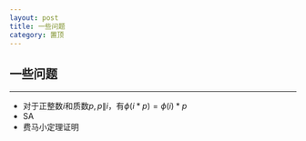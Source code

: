 ```yaml
---
layout: post
title: 一些问题
category: 置顶
---
```

## 一些问题

---

* 对于正整数$i$和质数$p,p\|i$，有$\phi(i * p)=\phi(i) * p$
* SA
* 费马小定理证明